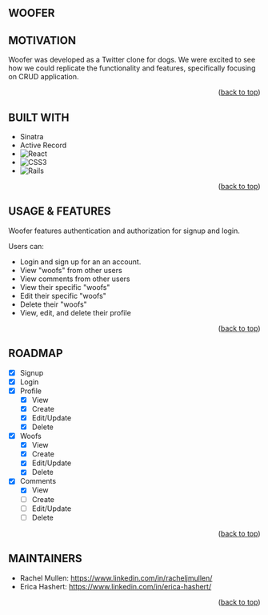 ## WOOFER

## MOTIVATION
Woofer was developed as a Twitter clone for dogs. We were excited to see how we could replicate the functionality and features, specifically focusing on CRUD application.
<p align="right">(<a href="#readme-top">back to top</a>)</p>

## BUILT WITH
- Sinatra
- Active Record
- ![React](https://img.shields.io/badge/react-%2320232a.svg?style-flat&logo=react&logoColor=%2361DAFB)
- ![CSS3](https://img.shields.io/badge/css3-%231572B6.svg?style-flat?&logo=css3&logoColor=white)
- ![Rails](https://img.shields.io/badge/rails-%23CC0000.svg?style-flat&logo=ruby-on-rails&logoColor=white)

<p align="right">(<a href="#readme-top">back to top</a>)</p>

## USAGE & FEATURES
Woofer features authentication and authorization for signup and login.

Users can:

- Login and sign up for an an account.
- View "woofs" from other users
- View comments from other users
- View their specific "woofs"
- Edit their specific "woofs"
- Delete their "woofs"
- View, edit, and delete their profile
<p align="right">(<a href="#readme-top">back to top</a>)</p>

## ROADMAP

 - [x] Signup
 - [x] Login
 - [x] Profile
   - [x] View
   - [x] Create
   - [x] Edit/Update
   - [x] Delete
- [x] Woofs
   - [x] View
   - [x] Create
   - [x] Edit/Update
   - [x] Delete
- [x] Comments
   - [x] View
   - [ ] Create
   - [ ] Edit/Update
   - [ ] Delete
<p align="right">(<a href="#readme-top">back to top</a>)</p>

## MAINTAINERS

- Rachel Mullen: https://www.linkedin.com/in/racheljmullen/
- Erica Hashert: https://www.linkedin.com/in/erica-hashert/ 
<p align="right">(<a href="#readme-top">back to top</a>)</p>

